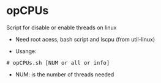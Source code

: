 # opCPUs
Script for disable or enable threads on linux

* Need root acess, bash script and lscpu (from util-linux)

* Usange:
<pre>
# opCPUs.sh [NUM or all or info]
</pre>
* NUM: is the number of threads needed
